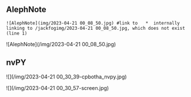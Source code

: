 ## AlephNote

```
![AlephNote](img/2023-04-21 00_08_50.jpg) #link to   *  internally linking to /jackfogimg/2023-04-21 00_08_50.jpg, which does not exist (line 1)
```

![AlephNote](/img/2023-04-21 00_08_50.jpg)

## nvPY

![](/img/2023-04-21 00_30_39-cpbotha_nvpy.jpg)

![](/img/2023-04-21 00_30_57-screen.jpg)
